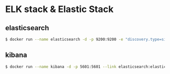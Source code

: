 # ELK stack & Elastic Stack

## elasticsearch
``` sh
$ docker run --name elasticsearch -d -p 9200:9200 -e "discovery.type=single-node" elasticsearch:7.10.1
```

## kibana
``` sh
$ docker run --name kibana -d -p 5601:5601 --link elasticsearch:elasticsearch kibana:7.10.1
```

